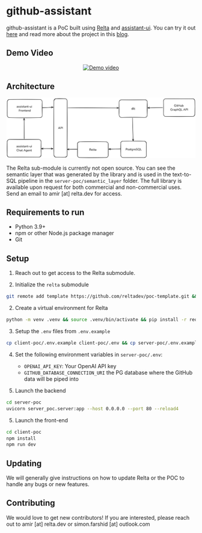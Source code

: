 # github-assistant

github-assistant is a PoC built using [Relta](http://relta.dev) and [assistant-ui](assistant-ui.com). You can try it out [here](https://github-assistant.com) and read more about the project in this [blog](https://medium.com/relta/github-assistant-49ae388ad758).

## Demo Video

<div align="center">
  <a href="https://youtu.be/ATaf98nID5c" target="_blank">
    <img src="https://img.youtube.com/vi/ATaf98nID5c/0.jpg" alt="Demo video" />
  </a>
</div>

## Architecture

![Architecture](./architecture.png)


The Relta sub-module is currently not open source. You can see the semantic layer that was generated by the library and is used in the text-to-SQL pipeline in the `server-poc/semantic_layer` folder. The full library is available upon request for both commercial and non-commercial uses. Send an email to amir [at] relta.dev for access.

## Requirements to run 

- Python 3.9+
- npm or other Node.js package manager
- Git

## Setup

1. Reach out to get access to the Relta submodule.

1. Initialize the `relta` submodule

```sh
git remote add template https://github.com/reltadev/poc-template.git && git submodule update --init --recursive
```

2. Create a virtual environment for Relta

```sh
python -m venv .venv && source .venv/bin/activate && pip install -r requirements.txt
```

3. Setup the `.env` files from `.env.example`

```sh
cp client-poc/.env.example client-poc/.env && cp server-poc/.env.example server-poc/.env
```

4. Set the following environment variables in `server-poc/.env`:
    - `OPENAI_API_KEY`: Your OpenAI API key
    - `GITHUB_DATABASE_CONNECTION_URI` the PG database where the GitHub data will be piped into

5. Launch the backend 

```sh
cd server-poc
uvicorn server_poc.server:app --host 0.0.0.0 --port 80 --reload4
```

5. Launch the front-end 

```sh
cd client-poc
npm install
npm run dev
```



## Updating

We will generally give instructions on how to update Relta or the POC to handle any bugs or new features.



## Contributing

We would love to get new contributors! If you are interested, please reach out to amir [at] relta.dev or simon.farshid [at] outlook.com
